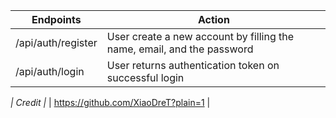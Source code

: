 | Endpoints  | Action |
| ------------- | ------------- |
| /api/auth/register | User create a new account by filling the name, email, and the password  |
| /api/auth/login  | User returns authentication token on successful login  |

*| Credit |*
| https://github.com/XiaoDreT?plain=1 |
